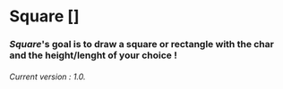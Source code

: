 # Square []
### *Square*'s goal is to draw a square or rectangle with the char and the height/lenght of your choice !

###### Current version : 1.0.
